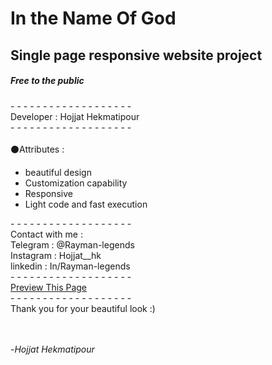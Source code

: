 <h1>In the Name Of God</h1>
<h2>Single page responsive website project</h2>
<h5>Free to the public</h5>
- - - - - - - - - - - - - - - - - - -
<br>
Developer : Hojjat Hekmatipour 
<br>
<bold>
- - - - - - - - - - - - - - - - - - -  
</bold>
<br>
<br>
⚫Attributes : 
<br>
<ul>
  <li>beautiful design</li>
  <li>Customization capability</li>
  <li>Responsive</li>
  <li>Light code and fast execution</li>
</ul>
- - - - - - - - - - - - - - - - - - - 
<br>
Contact with me : 
<br>
Telegram : @Rayman-legends
<br>
Instagram : Hojjat__hk
<br>
linkedin : In/Rayman-legends
<br>
- - - - - - - - - - - - -  - - - - - - 
<br>
<a href="https://rayman-legend.github.io/Single-page-responsive-website-project__01/">Preview This Page</a>
<br>
- - - - - - - - - - - - -  - - - - - - 
<br>
Thank you for your beautiful look :)
<br><br><br>


-<i>Hojjat Hekmatipour</i>
